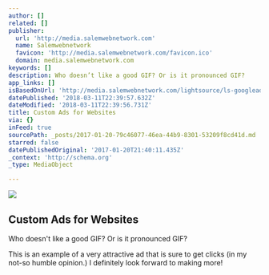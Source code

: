 ```yaml
---
author: []
related: []
publisher:
  url: 'http://media.salemwebnetwork.com'
  name: Salemwebnetwork
  favicon: 'http://media.salemwebnetwork.com/favicon.ico'
  domain: media.salemwebnetwork.com
keywords: []
description: Who doesn’t like a good GIF? Or is it pronounced GIF?
app_links: []
isBasedOnUrl: 'http://media.salemwebnetwork.com/lightsource/ls-googleadvideo-1.gif'
datePublished: '2018-03-11T22:39:57.632Z'
dateModified: '2018-03-11T22:39:56.731Z'
title: Custom Ads for Websites
via: {}
inFeed: true
sourcePath: _posts/2017-01-20-79c46077-46ea-44b9-8301-53209f8cd41d.md
starred: false
datePublishedOriginal: '2017-01-20T21:40:11.435Z'
_context: 'http://schema.org'
_type: MediaObject

---
```

<article style=""><img src="https://imgflo.herokuapp.com/graph/2b2431f8e7ba7b0/d7cedffa658d2e54a2542babca8f8fc7/noop.gif?input=http%3A%2F%2Fmedia.salemwebnetwork.com%2Flightsource%2Fls-googleadvideo-1.gif" /><h1>Custom Ads for Websites</h1></article>

Who doesn't like a good GIF? Or is it pronounced GIF?

This is an example of a very attractive ad that is sure to get clicks (in my not-so humble opinion.) I definitely look forward to making more!